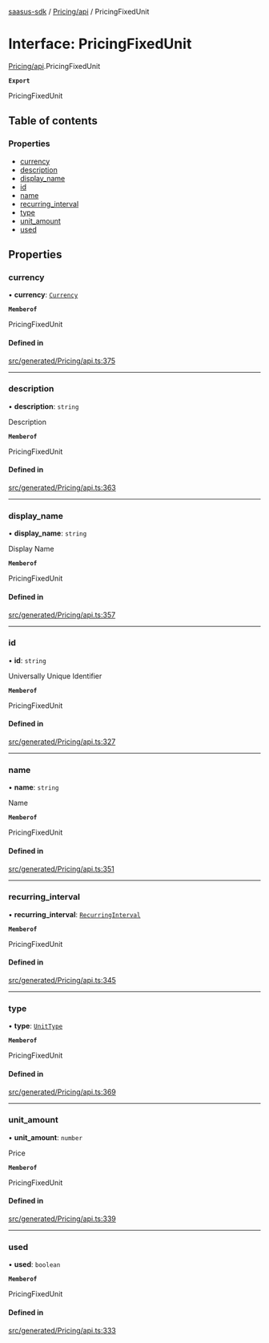 [saasus-sdk](../README.md) / [Pricing/api](../modules/Pricing_api.md) / PricingFixedUnit

# Interface: PricingFixedUnit

[Pricing/api](../modules/Pricing_api.md).PricingFixedUnit

**`Export`**

PricingFixedUnit

## Table of contents

### Properties

- [currency](Pricing_api.PricingFixedUnit.md#currency)
- [description](Pricing_api.PricingFixedUnit.md#description)
- [display\_name](Pricing_api.PricingFixedUnit.md#display_name)
- [id](Pricing_api.PricingFixedUnit.md#id)
- [name](Pricing_api.PricingFixedUnit.md#name)
- [recurring\_interval](Pricing_api.PricingFixedUnit.md#recurring_interval)
- [type](Pricing_api.PricingFixedUnit.md#type)
- [unit\_amount](Pricing_api.PricingFixedUnit.md#unit_amount)
- [used](Pricing_api.PricingFixedUnit.md#used)

## Properties

### currency

• **currency**: [`Currency`](../enums/Pricing_api.Currency.md)

**`Memberof`**

PricingFixedUnit

#### Defined in

[src/generated/Pricing/api.ts:375](https://github.com/saasus-platform/saasus-sdk-javascript/blob/997c544/src/generated/Pricing/api.ts#L375)

___

### description

• **description**: `string`

Description

**`Memberof`**

PricingFixedUnit

#### Defined in

[src/generated/Pricing/api.ts:363](https://github.com/saasus-platform/saasus-sdk-javascript/blob/997c544/src/generated/Pricing/api.ts#L363)

___

### display\_name

• **display\_name**: `string`

Display Name

**`Memberof`**

PricingFixedUnit

#### Defined in

[src/generated/Pricing/api.ts:357](https://github.com/saasus-platform/saasus-sdk-javascript/blob/997c544/src/generated/Pricing/api.ts#L357)

___

### id

• **id**: `string`

Universally Unique Identifier

**`Memberof`**

PricingFixedUnit

#### Defined in

[src/generated/Pricing/api.ts:327](https://github.com/saasus-platform/saasus-sdk-javascript/blob/997c544/src/generated/Pricing/api.ts#L327)

___

### name

• **name**: `string`

Name

**`Memberof`**

PricingFixedUnit

#### Defined in

[src/generated/Pricing/api.ts:351](https://github.com/saasus-platform/saasus-sdk-javascript/blob/997c544/src/generated/Pricing/api.ts#L351)

___

### recurring\_interval

• **recurring\_interval**: [`RecurringInterval`](../enums/Pricing_api.RecurringInterval.md)

**`Memberof`**

PricingFixedUnit

#### Defined in

[src/generated/Pricing/api.ts:345](https://github.com/saasus-platform/saasus-sdk-javascript/blob/997c544/src/generated/Pricing/api.ts#L345)

___

### type

• **type**: [`UnitType`](../enums/Pricing_api.UnitType.md)

**`Memberof`**

PricingFixedUnit

#### Defined in

[src/generated/Pricing/api.ts:369](https://github.com/saasus-platform/saasus-sdk-javascript/blob/997c544/src/generated/Pricing/api.ts#L369)

___

### unit\_amount

• **unit\_amount**: `number`

Price

**`Memberof`**

PricingFixedUnit

#### Defined in

[src/generated/Pricing/api.ts:339](https://github.com/saasus-platform/saasus-sdk-javascript/blob/997c544/src/generated/Pricing/api.ts#L339)

___

### used

• **used**: `boolean`

**`Memberof`**

PricingFixedUnit

#### Defined in

[src/generated/Pricing/api.ts:333](https://github.com/saasus-platform/saasus-sdk-javascript/blob/997c544/src/generated/Pricing/api.ts#L333)
